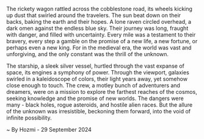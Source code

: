 
The rickety wagon rattled across the cobblestone road, its wheels kicking up dust that swirled around the travelers. The sun beat down on their backs, baking the earth and their hopes.  A lone raven circled overhead, a dark omen against the endless blue sky. Their journey was long, fraught with danger, and filled with uncertainty. Every mile was a testament to their bravery, every step a gamble on the promise of a new life, a new fortune, or perhaps even a new king. For in the medieval era, the world was vast and unforgiving, and the only constant was the thrill of the unknown.

The starship, a sleek silver vessel, hurtled through the vast expanse of space, its engines a symphony of power. Through the viewport, galaxies swirled in a kaleidoscope of colors, their light years away, yet somehow close enough to touch. The crew, a motley bunch of adventurers and dreamers, were on a mission to explore the farthest reaches of the cosmos, seeking knowledge and the promise of new worlds. The dangers were many - black holes, rogue asteroids, and hostile alien races. But the allure of the unknown was irresistible, beckoning them forward, into the void of infinite possibility. 

~ By Hozmi - 29 September 2024
